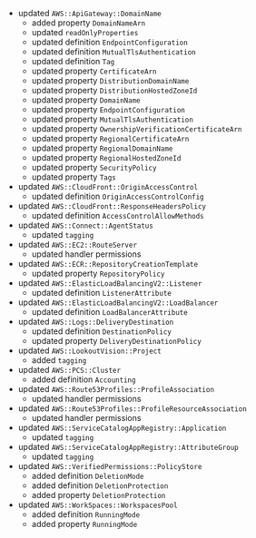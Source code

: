 - updated `AWS::ApiGateway::DomainName`
  - added property `DomainNameArn`
  - updated `readOnlyProperties`
  - updated definition `EndpointConfiguration`
  - updated definition `MutualTlsAuthentication`
  - updated definition `Tag`
  - updated property `CertificateArn`
  - updated property `DistributionDomainName`
  - updated property `DistributionHostedZoneId`
  - updated property `DomainName`
  - updated property `EndpointConfiguration`
  - updated property `MutualTlsAuthentication`
  - updated property `OwnershipVerificationCertificateArn`
  - updated property `RegionalCertificateArn`
  - updated property `RegionalDomainName`
  - updated property `RegionalHostedZoneId`
  - updated property `SecurityPolicy`
  - updated property `Tags`
- updated `AWS::CloudFront::OriginAccessControl`
  - updated definition `OriginAccessControlConfig`
- updated `AWS::CloudFront::ResponseHeadersPolicy`
  - updated definition `AccessControlAllowMethods`
- updated `AWS::Connect::AgentStatus`
  - updated `tagging`
- updated `AWS::EC2::RouteServer`
  - updated handler permissions
- updated `AWS::ECR::RepositoryCreationTemplate`
  - updated property `RepositoryPolicy`
- updated `AWS::ElasticLoadBalancingV2::Listener`
  - updated definition `ListenerAttribute`
- updated `AWS::ElasticLoadBalancingV2::LoadBalancer`
  - updated definition `LoadBalancerAttribute`
- updated `AWS::Logs::DeliveryDestination`
  - updated definition `DestinationPolicy`
  - updated property `DeliveryDestinationPolicy`
- updated `AWS::LookoutVision::Project`
  - added `tagging`
- updated `AWS::PCS::Cluster`
  - added definition `Accounting`
- updated `AWS::Route53Profiles::ProfileAssociation`
  - updated handler permissions
- updated `AWS::Route53Profiles::ProfileResourceAssociation`
  - updated handler permissions
- updated `AWS::ServiceCatalogAppRegistry::Application`
  - updated `tagging`
- updated `AWS::ServiceCatalogAppRegistry::AttributeGroup`
  - updated `tagging`
- updated `AWS::VerifiedPermissions::PolicyStore`
  - added definition `DeletionMode`
  - added definition `DeletionProtection`
  - added property `DeletionProtection`
- updated `AWS::WorkSpaces::WorkspacesPool`
  - added definition `RunningMode`
  - added property `RunningMode`
